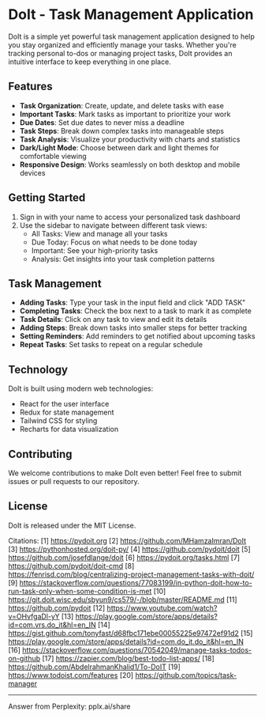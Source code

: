 # DoIt - Task Management Application

DoIt is a simple yet powerful task management application designed to help you stay organized and efficiently manage your tasks. Whether you're tracking personal to-dos or managing project tasks, DoIt provides an intuitive interface to keep everything in one place.

## Features

- **Task Organization**: Create, update, and delete tasks with ease
- **Important Tasks**: Mark tasks as important to prioritize your work
- **Due Dates**: Set due dates to never miss a deadline
- **Task Steps**: Break down complex tasks into manageable steps
- **Task Analysis**: Visualize your productivity with charts and statistics
- **Dark/Light Mode**: Choose between dark and light themes for comfortable viewing
- **Responsive Design**: Works seamlessly on both desktop and mobile devices

## Getting Started

1. Sign in with your name to access your personalized task dashboard
2. Use the sidebar to navigate between different task views:
   - All Tasks: View and manage all your tasks
   - Due Today: Focus on what needs to be done today
   - Important: See your high-priority tasks
   - Analysis: Get insights into your task completion patterns

## Task Management

- **Adding Tasks**: Type your task in the input field and click "ADD TASK"
- **Completing Tasks**: Check the box next to a task to mark it as complete
- **Task Details**: Click on any task to view and edit its details
- **Adding Steps**: Break down tasks into smaller steps for better tracking
- **Setting Reminders**: Add reminders to get notified about upcoming tasks
- **Repeat Tasks**: Set tasks to repeat on a regular schedule

## Technology

DoIt is built using modern web technologies:
- React for the user interface
- Redux for state management
- Tailwind CSS for styling
- Recharts for data visualization

## Contributing

We welcome contributions to make DoIt even better! Feel free to submit issues or pull requests to our repository.

## License

DoIt is released under the MIT License.

Citations:
[1] https://pydoit.org
[2] https://github.com/MHamzaImran/DoIt
[3] https://pythonhosted.org/doit-py/
[4] https://github.com/pydoit/doit
[5] https://github.com/josefdlange/doit
[6] https://pydoit.org/tasks.html
[7] https://github.com/pydoit/doit-cmd
[8] https://fenrisd.com/blog/centralizing-project-management-tasks-with-doit/
[9] https://stackoverflow.com/questions/77083199/in-python-doit-how-to-run-task-only-when-some-condition-is-met
[10] https://git.doit.wisc.edu/sbyun9/cs579/-/blob/master/README.md
[11] https://github.com/pydoit
[12] https://www.youtube.com/watch?v=OHvfgaDl-yY
[13] https://play.google.com/store/apps/details?id=com.vrs.do_it&hl=en_IN
[14] https://gist.github.com/tonyfast/d68fbc171ebe00055225e97472ef91d2
[15] https://play.google.com/store/apps/details?id=com.do_it.do_it&hl=en_IN
[16] https://stackoverflow.com/questions/70542049/manage-tasks-todos-on-github
[17] https://zapier.com/blog/best-todo-list-apps/
[18] https://github.com/AbdelrahmanKhalid1/To-DoIT
[19] https://www.todoist.com/features
[20] https://github.com/topics/task-manager

---
Answer from Perplexity: pplx.ai/share